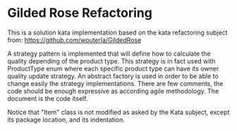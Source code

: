 Gilded Rose Refactoring
=========================

This is a solution kata implementation based on the kata refactoring subject from:
https://github.com/wouterla/GildedRose

A strategy pattern is implemented that will define how to calculate the quality depending of the product type.
This strategy is in fact used with ProductType enum where each specific product type can have its owner quality update strategy.
An abstract factory is used in order to be able to change easily the strategy implementations.
There are few comments, the code should be enough expressive as according agile methodology. The document is the code itself.

Notice that "Item" class is not modified as asked by the Kata subject, except its package location, and its indentation.

